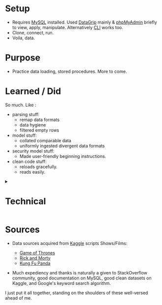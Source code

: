 Setup
====

* Requires [MySQL](https://dev.mysql.com/downloads/mysql/) installed. Used [DataGrip](https://www.jetbrains.com/datagrip/) mainly & [phpMyAdmin](https://www.phpmyadmin.net/) briefly to view, apply, manipulate. Alternatively [CLI](https://dev.mysql.com/doc/mysql-getting-started/en/) works too.
* Clone, connect, run.
* Voila, data.

Purpose
=======

* Practice data loading, stored procedures. More to come.


Learned / Did
=======

So much. Like :

* parsing stuff:
    * remap data formats
    * data hygiene
    * filtered empty rows
* model stuff:
    * collated comparable data
    * uniformly ingested divergent data formats
* security model stuff:
    * Made user-friendly beginning instructions.
* clean code stuff:
    * reloads gracefully.
    * reads easily.

<details><summary>

Technical
=====
</summary>

* parsing stuff:
    * remap data formats (with `SET` on user-defined variables `@var_name`)
    * data hygiene (changed encoding due to emdash incompatibility)
    * filtered empty rows (with temporary staging table and `INSERT..SELECT`)
* model stuff:
    * collated comparable data -- by selecting similar data sets, and by homogenizing their id keys, and flattening to per-line statements.
    * uniformly ingested divergent data formats -- by flattening relations for each fixed width lined content, delimited CSV content, and JSON (upcoming).
* security model stuff:
    * commented out `secure_file_priv` at very beginning to help user identify safe path to "upload" files into.
        * (wish for easy-multi-platform script to copy to this location too...)
* clean code stuff:
    * reloads gracefully by dropping prior to creating, by using temporary staging.
    * reads easily by indenting & commenting appropriately.
</details>



Sources
=======
* Data sources acquired from [Kaggle](https://www.kaggle.com/) scripts Shows/Films:

    * [Game of Thrones](https://www.kaggle.com/albenft/game-of-thrones-script-all-seasons)
    * [Rick and Morty](https://www.kaggle.com/andradaolteanu/rickmorty-scripts)
    * [Kung Fu Panda](https://www.kaggle.com/zusmani/kung-fu-panda)

* Much expediency and thanks is naturally a given to StackOverflow community, good documentation on MySQL, good clean datasets on Kaggle, and Google's keyword search algorithm.

I just put it all together, standing on the shoulders of these well-versed ahead of me.
